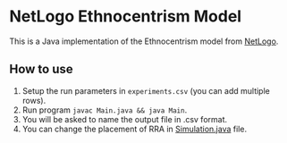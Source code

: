 # NetLogo Ethnocentrism Model

This is a Java implementation of the Ethnocentrism model from [NetLogo](https://ccl.northwestern.edu/netlogo/models/Ethnocentrism).

## How to use

1. Setup the run parameters in `experiments.csv` (you can add multiple rows).
2. Run program `javac Main.java && java Main`.
3. You will be asked to name the output file in .csv format.
4. You can change the placement of RRA in [Simulation.java](https://github.com/MathanMK/Ethnocentrism_with_Novel_Feature/blob/main/Simulation.java#L136) file.
